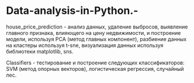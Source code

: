 # Data-analysis-in-Python.-
house_price_prediction - анализ данных, удаление выбросов, выявление главного признака, влияющего на цену недвижимости, и построение модели, используя PCA (метод главных компонент), разбиение данных на кластеры используя t-sne, визуализация данных используя библиотеки matplotlib, sns.

Classifiers - тестирование и построение cледующих классификаторов: SVM (метод опорных векторов), логистическая регрессия, случайный лес.
